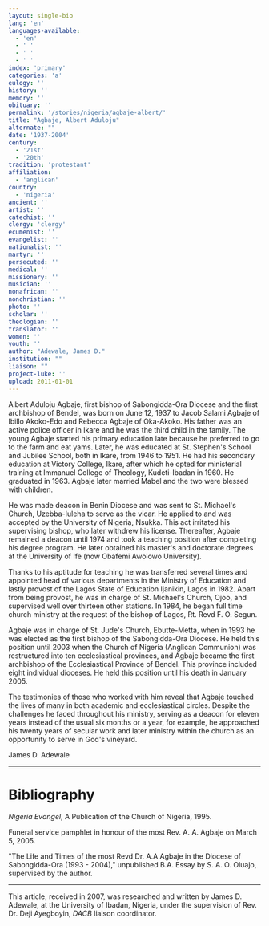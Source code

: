 ```yaml
---
layout: single-bio
lang: 'en'
languages-available:
  - 'en'
  - ' '
  - ' '
  - ' '
index: 'primary'
categories: 'a'
eulogy: ''
history: ''
memory: ''
obituary: ''
permalink: '/stories/nigeria/agbaje-albert/'
title: "Agbaje, Albert Aduloju"
alternate: ""
date: '1937-2004'
century:
  - '21st'
  - '20th'
tradition: 'protestant'
affiliation:
  - 'anglican'
country:
  - 'nigeria'
ancient: ''
artist: ''
catechist: ''
clergy: 'clergy'
ecumenist: ''
evangelist: ''
nationalist: ''
martyr: ''
persecuted: ''
medical: ''
missionary: ''
musician: ''
nonafrican: ''
nonchristian: ''
photo: ''
scholar: ''
theologian: ''
translator: ''
women: ''
youth: ''
author: "Adewale, James D."
institution: ""
liaison: ""
project-luke: ''
upload: 2011-01-01
---
```




Albert Aduloju Agbaje, first bishop of Sabongidda-Ora Diocese and the first archbishop of Bendel, was born on June 12, 1937 to Jacob Salami Agbaje of Ibillo Akoko-Edo and Rebecca Agbaje of Oka-Akoko. His father was an active police officer in Ikare and he was the third child in the family.  The young Agbaje started his primary education late because he preferred to go to the farm and eat yams.  Later, he was educated at St. Stephen's School and Jubilee School, both in Ikare, from 1946 to 1951.  He had his secondary education at Victory College, Ikare, after which he opted for ministerial training at Immanuel College of Theology, Kudeti-Ibadan in 1960.  He graduated in 1963. Agbaje later married Mabel and the two were blessed with children.

He was made deacon in Benin Diocese and was sent to St. Michael's Church, Uzebba-Iuleha to serve as the vicar. He applied to and was accepted by the University of Nigeria, Nsukka. This act irritated his supervising bishop, who later withdrew his license.  Thereafter, Agbaje remained a deacon until 1974 and took a teaching position after  completing his degree program.  He later obtained his master's and doctorate degrees at the University of Ife (now Obafemi Awolowo University).

Thanks to his aptitude for teaching he was transferred several times and appointed head of various departments in the Ministry of Education and lastly provost of the Lagos State of Education Ijanikin, Lagos in 1982. Apart from being provost, he was in charge of St. Michael's Church, Ojoo, and supervised well over thirteen other stations. In 1984, he began full time church ministry at the request of the bishop of Lagos, Rt. Revd F. O. Segun.

Agbaje was in charge of St. Jude's Church, Ebutte-Metta, when in 1993 he was elected as the first bishop of the Sabongidda-Ora Diocese. He held this position until 2003 when the Church of Nigeria (Anglican Communion) was restructured into ten ecclesiastical provinces, and Agbaje became the first archbishop of the Ecclesiastical Province of Bendel.  This province included eight individual dioceses. He held this position until his death in January 2005.

The testimonies of those who worked with him reveal that Agbaje touched the lives of many in both academic and ecclesiastical circles.  Despite the challenges he faced throughout his ministry, serving as a deacon for eleven years instead of the usual six months or a year, for example, he approached his twenty years of secular work and later ministry within the church as an opportunity to serve in God's vineyard.

James D. Adewale

---

# Bibliography

*Nigeria Evangel*, A Publication of the Church of Nigeria, 1995.

Funeral service pamphlet in honour of the most Rev. A. A. Agbaje on March 5, 2005.

"The Life and Times of the most Revd Dr. A.A Agbaje in the Diocese of Sabongidda-Ora (1993 - 2004)," unpublished B.A. Essay by S. A. O. Oluajo, supervised by the author.

---

This article, received in 2007, was researched and written by James D. Adewale, at the University of Ibadan, Nigeria, under the supervision of Rev. Dr. Deji Ayegboyin, *DACB* liaison coordinator.
